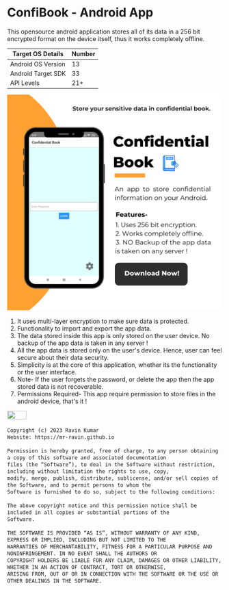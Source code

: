 # ConfiBook - Android App

This opensource android application stores all of its data in a 256 bit encrypted format on the device itself, thus it works completely offline.

|Target OS Details|Number|
|-----------------|------|
| Android OS Version| 13 |
| Android Target SDK| 33 |
| API Levels        | 21+ |

![image](https://github.com/mr-ravin/ConfiBook-Android-App/blob/main/ConfiBook.png)

1. It uses multi-layer encryption to make sure data is protected.
2. Functionality to import and export the app data.
3. The data stored inside this app is only stored on the user device. No backup of the app data is taken in any server !
4. All the app data is stored only on the user's device. Hence, user can feel secure about their data security.
5. Simplicity is at the core of this application, whether its the functionality or the user interface.
6. Note- If the user forgets the password, or delete the app then the app stored data is not recoverable.
7. Permissions Required- This app require permission to store files in the android device, that's it !

[<img src="https://play.google.com/intl/en_us/badges/images/generic/en_badge_web_generic.png" width="30%" height="30%" target="_blank">](https://play.google.com/store/apps/details?id=ravin.developer.confidentialbook)

```
Copyright (c) 2023 Ravin Kumar
Website: https://mr-ravin.github.io

Permission is hereby granted, free of charge, to any person obtaining a copy of this software and associated documentation 
files (the “Software”), to deal in the Software without restriction, including without limitation the rights to use, copy, 
modify, merge, publish, distribute, sublicense, and/or sell copies of the Software, and to permit persons to whom the 
Software is furnished to do so, subject to the following conditions:

The above copyright notice and this permission notice shall be included in all copies or substantial portions of the 
Software.

THE SOFTWARE IS PROVIDED “AS IS”, WITHOUT WARRANTY OF ANY KIND, EXPRESS OR IMPLIED, INCLUDING BUT NOT LIMITED TO THE 
WARRANTIES OF MERCHANTABILITY, FITNESS FOR A PARTICULAR PURPOSE AND NONINFRINGEMENT. IN NO EVENT SHALL THE AUTHORS OR 
COPYRIGHT HOLDERS BE LIABLE FOR ANY CLAIM, DAMAGES OR OTHER LIABILITY, WHETHER IN AN ACTION OF CONTRACT, TORT OR OTHERWISE, 
ARISING FROM, OUT OF OR IN CONNECTION WITH THE SOFTWARE OR THE USE OR OTHER DEALINGS IN THE SOFTWARE.
```

